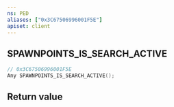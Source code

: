 ```yaml
---
ns: PED
aliases: ["0x3C67506996001F5E"]
apiset: client
---
```

## SPAWNPOINTS_IS_SEARCH_ACTIVE

```c
// 0x3C67506996001F5E
Any SPAWNPOINTS_IS_SEARCH_ACTIVE();
```



## Return value